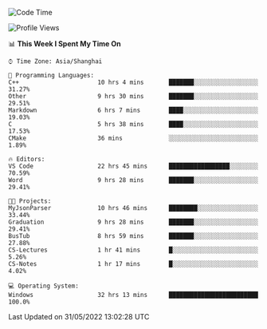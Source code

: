 <!--START_SECTION:waka-->
![Code Time](http://img.shields.io/badge/Code%20Time-87%20hrs%2015%20mins-blue)

![Profile Views](http://img.shields.io/badge/Profile%20Views-5-blue)

📊 **This Week I Spent My Time On** 

```text
⌚︎ Time Zone: Asia/Shanghai

💬 Programming Languages: 
C++                      10 hrs 4 mins       ███████░░░░░░░░░░░░░░░░░░   31.27% 
Other                    9 hrs 30 mins       ███████░░░░░░░░░░░░░░░░░░   29.51% 
Markdown                 6 hrs 7 mins        ████░░░░░░░░░░░░░░░░░░░░░   19.03% 
C                        5 hrs 38 mins       ████░░░░░░░░░░░░░░░░░░░░░   17.53% 
CMake                    36 mins             ░░░░░░░░░░░░░░░░░░░░░░░░░   1.89%

🔥 Editors: 
VS Code                  22 hrs 45 mins      █████████████████░░░░░░░░   70.59% 
Word                     9 hrs 28 mins       ███████░░░░░░░░░░░░░░░░░░   29.41%

🐱‍💻 Projects: 
MyJsonParser             10 hrs 46 mins      ████████░░░░░░░░░░░░░░░░░   33.44% 
Graduation               9 hrs 28 mins       ███████░░░░░░░░░░░░░░░░░░   29.41% 
BusTub                   8 hrs 59 mins       ███████░░░░░░░░░░░░░░░░░░   27.88% 
CS-Lectures              1 hr 41 mins        █░░░░░░░░░░░░░░░░░░░░░░░░   5.26% 
CS-Notes                 1 hr 17 mins        █░░░░░░░░░░░░░░░░░░░░░░░░   4.02%

💻 Operating System: 
Windows                  32 hrs 13 mins      █████████████████████████   100.0%

```


 Last Updated on 31/05/2022 13:02:28 UTC
<!--END_SECTION:waka-->